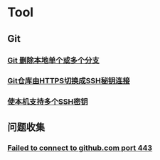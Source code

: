 # Tool

## Git

### [Git 删除本地单个或多个分支](./basic/Git删除本地单个或多个分支.md)

### [Git仓库由HTTPS切换成SSH秘钥连接](./basic/Git仓库由HTTPS切换成SSH秘钥连接.md)

### [使本机支持多个SSH密钥](./basic/使本机支持多个SSH密钥.md)

## 问题收集

### [Failed to connect to github.com port 443](./Errors/Failed-to-connect-to-github.com-port-443.md)

